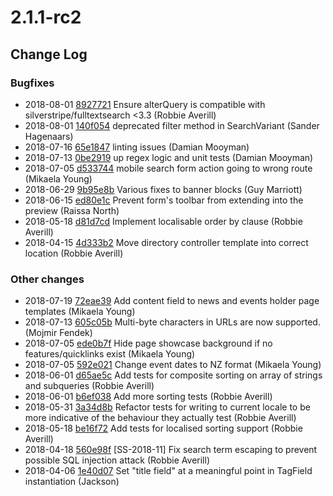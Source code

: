 # 2.1.1-rc2

<!--- Changes below this line will be automatically regenerated -->

## Change Log

### Bugfixes

 * 2018-08-01 [8927721](https://github.com/tractorcow/silverstripe-fluent/commit/8927721ea66c2c7f746d6dbe04316202ddd43e10) Ensure alterQuery is compatible with silverstripe/fulltextsearch &lt;3.3 (Robbie Averill)
 * 2018-08-01 [140f054](https://github.com/tractorcow/silverstripe-fluent/commit/140f054b87ab6073ddd1224a230518db11b70c2c) deprecated filter method in SearchVariant (Sander Hagenaars)
 * 2018-07-16 [65e1847](https://github.com/tractorcow/silverstripe-fluent/commit/65e184767d60c315c85fe41cba7487116abb8daf) linting issues (Damian Mooyman)
 * 2018-07-13 [0be2919](https://github.com/tractorcow/silverstripe-fluent/commit/0be2919c002df80ee75259927516a0b8b8ec0721) up regex logic and unit tests (Damian Mooyman)
 * 2018-07-05 [d533744](https://github.com/silverstripe/cwp-starter-theme/commit/d5337442d9af6b647823668ccbf84ecde57135ec) mobile search form action going to wrong route (Mikaela Young)
 * 2018-06-29 [9b95e8b](https://github.com/silverstripe/cwp-starter-theme/commit/9b95e8b8e7e5a02afaabbe186490f42db0ca96ba) Various fixes to banner blocks (Guy Marriott)
 * 2018-06-15 [ed80e1c](https://github.com/silverstripe/silverstripe-userforms/commit/ed80e1c95bfc5c3aa278e72437fb94287923969f) Prevent form's toolbar from extending into the preview (Raissa North)
 * 2018-05-18 [d81d7cd](https://github.com/tractorcow/silverstripe-fluent/commit/d81d7cd6a7ebe1f2459c14d88e3c7cb38c46e9bb) Implement localisable order by clause (Robbie Averill)
 * 2018-04-15 [4d333b2](https://github.com/silverstripe/silverstripe-taxonomy/commit/4d333b2a06bb5dd23fd106a56dcae892c60c6b93) Move directory controller template into correct location (Robbie Averill)

### Other changes

 * 2018-07-19 [72eae39](https://github.com/silverstripe/cwp-starter-theme/commit/72eae398670d2d20504c2714c741bb48587cf6c4) Add content field to news and events holder page templates (Mikaela Young)
 * 2018-07-13 [605c05b](https://github.com/tractorcow/silverstripe-fluent/commit/605c05b82cd4cd840f3fa7a9fc451738488b5432) Multi-byte characters in URLs are now supported. (Mojmir Fendek)
 * 2018-07-05 [ede0b7f](https://github.com/silverstripe/cwp-starter-theme/commit/ede0b7f66365870ef67acc8d7017ec2e4b7caad0) Hide page showcase background if no features/quicklinks exist (Mikaela Young)
 * 2018-07-05 [592e021](https://github.com/silverstripe/cwp-starter-theme/commit/592e021259f0d72d776c723e282501ba6d2c72c0) Change event dates to NZ format (Mikaela Young)
 * 2018-06-01 [d65ae5c](https://github.com/tractorcow/silverstripe-fluent/commit/d65ae5c8d525c887c944e08f275c0bb20c2cd500) Add tests for composite sorting on array of strings and subqueries (Robbie Averill)
 * 2018-06-01 [b6ef038](https://github.com/tractorcow/silverstripe-fluent/commit/b6ef0385c3b61ac63c2d35e113d1793895362640) Add more sorting tests (Robbie Averill)
 * 2018-05-31 [3a34d8b](https://github.com/tractorcow/silverstripe-fluent/commit/3a34d8b0a138e8c217a4a454e7d691481731fc95) Refactor tests for writing to current locale to be more indicative of the behaviour they actually test (Robbie Averill)
 * 2018-05-18 [be16f72](https://github.com/tractorcow/silverstripe-fluent/commit/be16f72872a0f9b2d86ea71b7919923391abe774) Add tests for localised sorting support (Robbie Averill)
 * 2018-04-18 [560e98f](https://github.com/silverstripe/silverstripe-taxonomy/commit/560e98f5321dfca7b98250af043241624e3ac548) [SS-2018-11] Fix search term escaping to prevent possible SQL injection attack (Robbie Averill)
 * 2018-04-06 [1e40d07](https://github.com/silverstripe/silverstripe-tagfield/commit/1e40d07a98e04c2eb8b39a318420cca763b823e0) Set "title field" at a meaningful point in TagField instantiation (Jackson)
